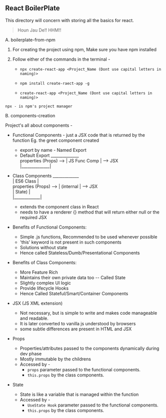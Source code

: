 ## React BoilerPlate

This directory will concern with storing all the basics for react. 

> Houn Jau De!! HHM!!

A. boilerplate-from-npm
   1. For creating the project using npm, Make sure you have npm installed
   2. Follow either of the commands in the terminal - 

      - `npx create-react-app <Project_Name (Dont use capital letters in naming)>`

      - `npm install create-raect-app -g`
      - `create-react-app <Project_Name (Dont use capital letters in naming)>`

    npx - is npm's project manager

B. components-creation
   
   Project's all about components -
   - Functional Components - just a JSX code that is returned by the function Eg. the greet component created

      - export by name - Named Export
      - Default Export
                                                   ______________  
                           properties (Props) --> | JS Func Comp | --> JSX  
                                                  |______________|
   - Class Components
                                                   _____________   
                                                  |  ES6 Class  |  
                           properties (Props) --> |  (internal  | --> JSX   
                                                  |    State)   |   
                                                  |_____________|  
                                                  
      - extends the component class in React
      - needs to have a renderer {} method that will return either null or the required JSX


   - Benefits of Functional Components:
     
      - Simple .js functions, Recommended to be used whenever possible
      - 'this' keyword is not present in such components
      - Solutions without state
      - Hence called Stateless/Dumb/Presentational Components

   - Benefits of Class Components:

      - More Feature Rich
      - Maintains their own private data too -- Called State
      - Slightly complex UI logic
      - Provide lifecycle Hooks
      - Hence Called Stateful/Smart/Container Components

   - JSX (JS XML extension)

      - Not necessary, but is simple to write and makes code manageable and readable.
      - It is later converted to vanilla js understood by browsers
      - some subtle differences are present in HTML and JSX

   - Props
      
      - Properties/attributes passed to the components dynamically during dev phase
      -  Mostly immutable by the childrens
      - Accessed by - 
         - `props` parameter passed to the functional components.
         - `this.props` by the class components.
         
   - State

      - State is like a variable that is managed within the function
      - Accessed by - 
         - `UseState Hook` parameter passed to the functional components.
         - `this.props` by the class components.
